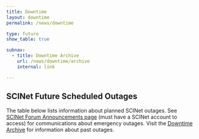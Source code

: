 ```yaml
---
title: Downtime
layout: downtime
permalink: /news/downtime

type: future
show_table: true

subnav:
  - title: Downtime Archive
    url: /news/downtime/archive
    internal: link

---
```



## SCINet Future Scheduled Outages

The table below lists information about planned SCINet outages. See [SCINet Forum Announcements page](https://forum.scinet.usda.gov/c/announcements/6) (must have a SCINet account to access) for communications about emergency outages.  Visit the [Downtime Archive](/news/downtime/archive) for information about past outages.

